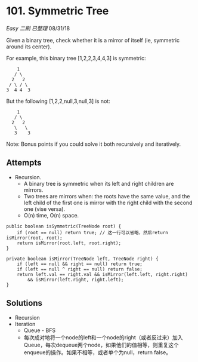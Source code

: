# 101. Symmetric Tree
*Easy* *二刷* *已整理*
08/31/18

Given a binary tree, check whether it is a mirror of itself (ie, symmetric around its center).

For example, this binary tree [1,2,2,3,4,4,3] is symmetric:
```
    1
   / \
  2   2
 / \ / \
3  4 4  3
```
But the following [1,2,2,null,3,null,3] is not:
```
    1
   / \
  2   2
   \   \
   3    3
```
Note:
Bonus points if you could solve it both recursively and iteratively.

## Attempts
* Recursion.
  - A binary tree is symmetric when its left and right children are mirrors.
  - Two trees are mirrors when: the roots have the same value, and the left child of the first one is mirror with the right child with the second one (vise versa).
  - O(n) time, O(n) space.
```
public boolean isSymmetric(TreeNode root) {
    if (root == null) return true; // 这一行可以省略，然后return isMirror(root, root);
    return isMirror(root.left, root.right);
}

private boolean isMirror(TreeNode left, TreeNode right) {
    if (left == null && right == null) return true;
    if (left == null ^ right == null) return false;
    return left.val == right.val && isMirror(left.left, right.right)
        && isMirror(left.right, right.left);
}
```

## Solutions
* Recursion
* Iteration
  - Queue - BFS
  - 每次成对地将一个node的left和一个node的right（或者反过来）加入Queue，每次dequeue两个node，如果他们的值相等，则重复这个enqueue的操作。如果不相等，或者单个为null，return false。
